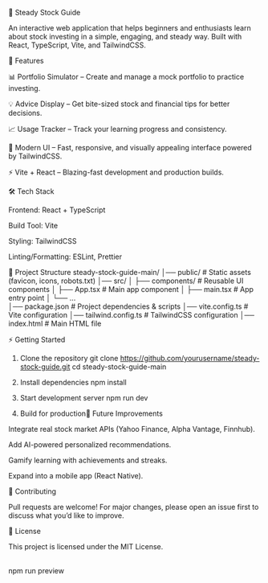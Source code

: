 📘 Steady Stock Guide

An interactive web application that helps beginners and enthusiasts learn about stock investing in a simple, engaging, and steady way. Built with React, TypeScript, Vite, and TailwindCSS.

🚀 Features

📊 Portfolio Simulator – Create and manage a mock portfolio to practice investing.

💡 Advice Display – Get bite-sized stock and financial tips for better decisions.

📈 Usage Tracker – Track your learning progress and consistency.

🎨 Modern UI – Fast, responsive, and visually appealing interface powered by TailwindCSS.

⚡ Vite + React – Blazing-fast development and production builds.

🛠️ Tech Stack

Frontend: React + TypeScript

Build Tool: Vite

Styling: TailwindCSS

Linting/Formatting: ESLint, Prettier

📂 Project Structure
steady-stock-guide-main/
│── public/            # Static assets (favicon, icons, robots.txt)
│── src/
│   ├── components/    # Reusable UI components
│   ├── App.tsx        # Main app component
│   ├── main.tsx       # App entry point
│   └── ...            
│── package.json       # Project dependencies & scripts
│── vite.config.ts     # Vite configuration
│── tailwind.config.ts # TailwindCSS configuration
│── index.html         # Main HTML file

⚡ Getting Started
1. Clone the repository
git clone https://github.com/yourusername/steady-stock-guide.git
cd steady-stock-guide-main

2. Install dependencies
npm install

3. Start development server
npm run dev



4. Build for production🌱 Future Improvements

Integrate real stock market APIs (Yahoo Finance, Alpha Vantage, Finnhub).

Add AI-powered personalized recommendations.

Gamify learning with achievements and streaks.

Expand into a mobile app (React Native).

🤝 Contributing

Pull requests are welcome! For major changes, please open an issue first to discuss what you’d like to improve.

📄 License

This project is licensed under the MIT License.

\
npm run preview

